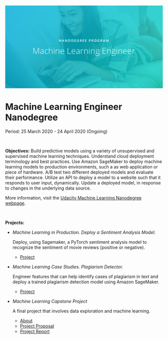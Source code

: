 ![Udacity-Machine-Learning-Engineer-Nanodegree](Udacity-Machine-Learning-Engineer-Nanodegree.jpg)

# Machine Learning Engineer Nanodegree

Period: 25 March 2020 - 24 April 2020 (Ongoing)

<br>

**Objectives:** Build predictive models using a variety of unsupervised and supervised machine learning techniques. Understand cloud deployment terminology and best practices. Use Amazon SageMaker to deploy machine learning models to production environments, such a as web application or piece of hardware. A/B test two different deployed models and evaluate their performance. Utilize an API to deploy a model to a website such that it responds to user input, dynamically. Update a deployed model, in response to changes in the underlying data source.

More information, visit the [Udacity Machine Learning Nanodegree webpage](https://www.udacity.com/course/machine-learning-engineer-nanodegree--nd009t).

<br>

**Projects:**

- *Machine Learning in Production. Deploy a Sentiment Analysis Model.*

  Deploy, using Sagemaker, a PyTorch sentiment analysis model to recognize the sentiment of movie reviews (positive or negative).

  - [Project](https://github.com/SaiLikhith7/Udacity_Machine_Learning_Engineer_Nanodegree/tree/master/Deployment%20Project%20Sentiment%20Analysis) 

- *Machine Learning Case Studies. Plagiarism Detector.*

  Engineer features that can help identify cases of plagiarism in text and deploy a trained plagiarism detection model using Amazon SageMaker.

  - [Project](https://github.com/SaiLikhith7/Udacity_Machine_Learning_Engineer_Nanodegree/tree/master/Plagiarism%20Detection)

- *Machine Learning Capstone Project*

  A final project that involves data exploration and machine learning.
  
  - [About](https://github.com/SaiLikhith7/Udacity_Machine_Learning_Engineer_Nanodegree/blob/master/Capstone%20Project/README.md)
  - [Project Proposal](https://github.com/SaiLikhith7/Udacity_Machine_Learning_Engineer_Nanodegree/blob/master/Capstone%20Project/Proposal.pdf)
  - [Project Report](https://github.com/SaiLikhith7/Udacity_Machine_Learning_Engineer_Nanodegree/blob/master/Capstone%20Project/Report.pdf)

<br>

